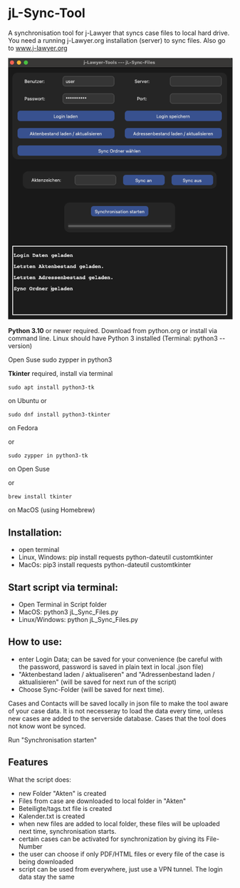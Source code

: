 # jL-Sync-Tool
A synchronisation tool for j-Lawyer that syncs case files to local hard drive.
You need a running j-Lawyer.org installation (server) to sync files. 
Also go to www.j-lawyer.org 

![Alt text](/Screenshot.png?raw=true "jL-Sync-Tool")



**Python 3.10** or newer required. Download from python.org or install via command line. Linux should have Python 3 installed (Terminal: python3 --version) 

Open Suse
    sudo zypper in python3 

**Tkinter** required, install via terminal 

    sudo apt install python3-tk 

on Ubuntu or 

    sudo dnf install python3-tkinter 

on Fedora

or 

    sudo zypper in python3-tk

on Open Suse

or 

    brew install tkinter

on MacOS (using Homebrew)

## Installation:
- open terminal
- Linux, Windows: pip install requests python-dateutil customtkinter
- MacOs: pip3 install requests python-dateutil customtkinter


## Start script via terminal:
- Open Terminal in Script folder
- MacOS: python3 jL_Sync_Files.py
- Linux/Windows: python jL_Sync_Files.py


## How to use: 
- enter Login Data; can be saved for your convenience
(be careful with the password, password is saved in plain text in local .json file)
- "Aktenbestand laden / aktualiseren" and "Adressenbestand laden / aktualisieren" (will be saved for next run of the script)
- Choose Sync-Folder (will be saved for next time).

Cases and Contacts  will be saved locally in json file to make the tool aware of your case data. It is not necesseray to load the data every time, unless new cases are added to the serverside database. Cases that the tool does not know wont be synced. 


Run
    "Synchronisation starten"


## Features

What the script does:
- new Folder "Akten" is created
- Files from case are downloaded to local folder in "Akten"
- Beteiligte/tags.txt file is created
- Kalender.txt is created   
- when new files are added to local folder, these files will be uploaded next time, synchronisation starts.
- certain cases can be activated for synchronization by giving its File-Number
- the user can choose if only PDF/HTML files or every file of the case is being downloaded
- script can be used from everywhere, just use a VPN tunnel. The login data stay the same
